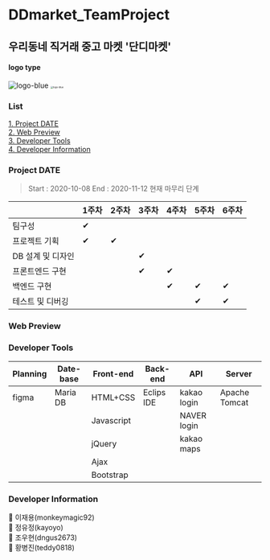 # DDmarket_TeamProject

## 우리동네 직거래 중고 마켓 '단디마켓'
#### logo type
![logo-blue](C:\Users\Administrator\Downloads\logo-white.jpg)
<img src="C:\Users\Administrator\Downloads\logo-blue.jpg" alt="logo-blue" style="zoom: 33%;" />



### List

[1. Project DATE](#Project-DATE)<br/>
[2. Web Preview](#Web-Preview)<br/>
[3. Developer Tools](#Developer-Tools)<br/>
[4. Developer Information](#Developer-Information)

### Project DATE

> Start : 2020-10-08
> End : 2020-11-12 현재 마무리 단계

|                   | 1주차 | 2주차 | 3주차 | 4주차 | 5주차 | 6주차 |
| ------------------ | ----- | ----- | ----- | ----- | ----- | ----- |
| 팀구성            | ✔     |       |       |       |       |       |
| 프로젝트 기획     | ✔     | ✔     |       |       |       |       |
| DB 설계 및 디자인 |       |       | ✔     |       |       |       |
| 프론트엔드 구현   |       |       | ✔     | ✔     |       |       |
| 백엔드 구현       |       |       |       | ✔     | ✔     | ✔     |
| 테스트 및 디버깅  |       |       |       |       | ✔     | ✔     |

### Web Preview

### Developer Tools

| Planning | Date-base | Front-end  | Back-end   | API          | Server        |
| -------- | --------- | ---------- | ---------- | ------------ | ------------- |
| figma    | Maria DB  | HTML+CSS   | Eclips IDE | kakao  login | Apache Tomcat |
|          |           | Javascript |            | NAVER login  |               |
|          |           | jQuery     |            | kakao maps   |               |
|          |           | Ajax       |            |              |               |
|          |           | Bootstrap  |            |              |               |

### Developer Information

🙌 이재용(monkeymagic92)
<br/>
🙌 정유정(kayoyo)
<br/>
🙌 조우현(dngus2673)
<br/>
🙌 황병진(teddy0818)
<br/>
